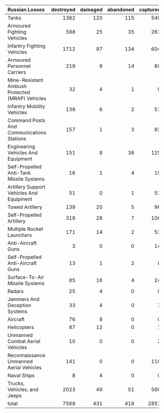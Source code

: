 | Russian Losses                                   |   destroyed |   damaged |   abandoned |   captured |   total |
|:-------------------------------------------------|------------:|----------:|------------:|-----------:|--------:|
| Tanks                                            |        1362 |       120 |         115 |        549 |    2146 |
| Armoured Fighting Vehicles                       |         598 |        25 |          35 |        267 |     925 |
| Infantry Fighting Vehicles                       |        1712 |        97 |         134 |        604 |    2547 |
| Armoured Personnel Carriers                      |         219 |         9 |          14 |         89 |     331 |
| Mine-Resistant Ambush Protected  (MRAP) Vehicles |          32 |         4 |           1 |          9 |      46 |
| Infantry Mobility Vehicles                       |         138 |         6 |           2 |         51 |     197 |
| Command Posts And Communications Stations        |         157 |         1 |           3 |         83 |     244 |
| Engineering Vehicles And Equipment               |         151 |         8 |          38 |        125 |     322 |
| Self-Propelled Anti-Tank Missile Systems         |          16 |         1 |           4 |         19 |      40 |
| Artillery Support Vehicles And Equipment         |          51 |         0 |           1 |         51 |     103 |
| Towed Artillery                                  |         139 |        20 |           5 |         96 |     260 |
| Self-Propelled Artillery                         |         318 |        28 |           7 |        106 |     459 |
| Multiple Rocket Launchers                        |         171 |        14 |           2 |         53 |     240 |
| Anti-Aircraft Guns                               |           3 |         0 |           0 |         14 |      17 |
| Self-Propelled Anti-Aircraft Guns                |          13 |         1 |           2 |          8 |      24 |
| Surface-To-Air Missile Systems                   |          85 |        16 |           4 |         24 |     129 |
| Radars                                           |          25 |         4 |           0 |          9 |      38 |
| Jammers And Deception Systems                    |          33 |         4 |           0 |          7 |      44 |
| Aircraft                                         |          76 |         8 |           0 |          0 |      84 |
| Helicopters                                      |          87 |        12 |           0 |          1 |     100 |
| Unmanned Combat Aerial Vehicles                  |          10 |         0 |           0 |          2 |      12 |
| Reconnaissance Unmanned Aerial Vehicles          |         141 |         0 |           0 |        118 |     259 |
| Naval Ships                                      |           8 |         4 |           0 |          0 |      12 |
| Trucks, Vehicles, and Jeeps                      |        2023 |        49 |          51 |        566 |    2689 |
| total                                            |        7568 |       431 |         418 |       2851 |   11268 |